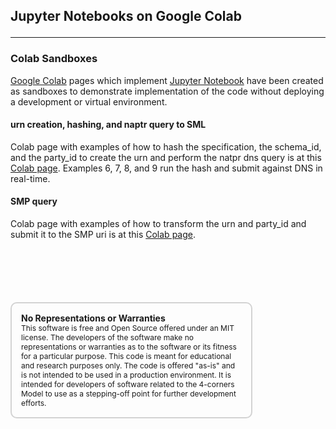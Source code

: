 ## Jupyter Notebooks on Google Colab<hr/>


### Colab Sandboxes
[Google Colab](https://colab.research.google.com/) pages which implement [Jupyter Notebook](https://jupyter.org/) have been created as sandboxes to demonstrate implementation of the code without deploying a development or virtual environment. 

#### urn creation, hashing, and naptr query to SML
Colab page with examples of how to hash the specification, the schema_id, and the party_id to create the urn and perform the natpr dns query is at this [Colab page](https://colab.research.google.com/drive/1kfMedMUapeaOS6u9hnS8IcmQaury8znP?usp=sharing).  Examples 6, 7, 8,  and 9 run the hash and submit against DNS in real-time.  

#### SMP query
Colab page with examples of how to transform the urn and party_id and submit it to the SMP uri is at this [Colab page](https://colab.research.google.com/drive/14EVSc0GyjU0H9776UEXqoEoD3x5Kn2RV?usp=sharing).


<div style="font-size: 12px;
            padding: 15px;
            border: 2px solid lightgray;
            margin-top: 100px;
            margin-left: 0px;
            margin-bottom: 40px;
            margin-right: auto;
            width: 70%;
            border-radius: 10px;">
  <h4 style="font-size: 14px;
            padding: 0px;
            margin: 0px;">No Representations or Warranties</h5>
  This software is free and Open Source offered under an MIT license. The developers of the software make no
  representations or warranties as to the software or its fitness for a particular purpose. This code is meant for
  educational and research purposes only. The code is offered "as-is" and is not intended to be used in a production
  environment. It is intended for developers of software related to the 4-corners Model to use as a stepping-off point
  for further development efforts.
</div>